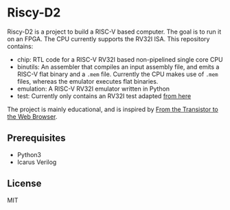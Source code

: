 # Riscy-D2

Riscy-D2 is a project to build a RISC-V based computer. The goal is to run it on an FPGA. The CPU currently supports the RV32I ISA.
This repository contains:

- chip: RTL code for a RISC-V RV32I based non-pipelined single core CPU
- binutils: An assembler that compiles an input assembly file, and emits a RISC-V flat binary and  a `.mem` file. Currently the CPU makes use of `.mem` files, whereas the emulator executes flat binaries.
- emulation: A RISC-V RV32I emulator written in Python
- test: Currently only contains an RV32I test adapted [from here](https://raw.githubusercontent.com/stevehoover/LF-Building-a-RISC-V-CPU-Core/main/lib/risc-v_shell_lib.tlv)

The project is mainly educational, and is inspired by [From the Transistor to the Web Browser](https://github.com/geohot/fromthetransistor).

## Prerequisites

- Python3
- Icarus Verilog

## License

MIT
